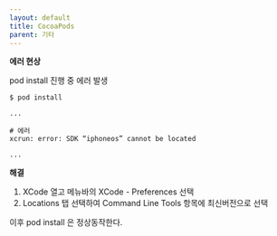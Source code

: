 ```yaml
---
layout: default
title: CocoaPods
parent: 기타
---
```


**에러 현상**

pod install 진행 중 에러 발생
```shell
$ pod install

...

# 에러
xcrun: error: SDK “iphoneos” cannot be located

...
```

**해결**

1. XCode 열고 메뉴바의 XCode - Preferences 선택
2. Locations 탭 선택하여 Command Line Tools 항목에 최신버전으로 선택

이후 pod install 은 정상동작한다.